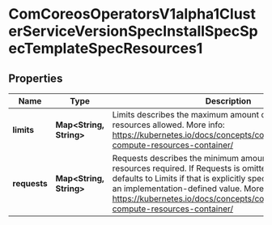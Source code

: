 
# ComCoreosOperatorsV1alpha1ClusterServiceVersionSpecInstallSpecSpecTemplateSpecResources1

## Properties
Name | Type | Description | Notes
------------ | ------------- | ------------- | -------------
**limits** | **Map&lt;String, String&gt;** | Limits describes the maximum amount of compute resources allowed. More info: https://kubernetes.io/docs/concepts/configuration/manage-compute-resources-container/ |  [optional]
**requests** | **Map&lt;String, String&gt;** | Requests describes the minimum amount of compute resources required. If Requests is omitted for a container, it defaults to Limits if that is explicitly specified, otherwise to an implementation-defined value. More info: https://kubernetes.io/docs/concepts/configuration/manage-compute-resources-container/ |  [optional]



